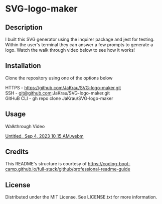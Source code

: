 # SVG-logo-maker

## Description

I built this SVG generator using the inquirer package and jest for testing. Within the user's terminal they can answer a few prompts to generate a logo. Watch the walk through video below to see how it works!


## Installation

Clone the repository using one of the options below          
        
HTTPS - https://github.com/JaKrau/SVG-logo-maker.git        
SSH - git@github.com:JaKrau/SVG-logo-maker.git        
GitHuB CLI - gh repo clone JaKrau/SVG-logo-maker       


## Usage

Walkthrough Video 

[Untitled_ Sep 4, 2023 10_15 AM.webm](https://github.com/JaKrau/Heroic/assets/108687237/5d9f6f20-09a8-4018-a8cb-9f4eefb37048)


## Credits

This README's structure is courtesy of https://coding-boot-camp.github.io/full-stack/github/professional-readme-guide         


## License

Distributed under the MIT License. See LICENSE.txt for more information.
